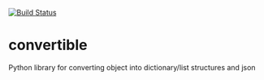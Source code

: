 [![Build Status](https://travis-ci.org/syncloud/convertible.svg?branch=master)](https://travis-ci.org/syncloud/convertible)

convertible
===========

Python library for converting object into dictionary/list structures and json
